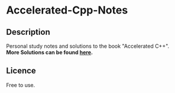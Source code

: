 # Accelerated-Cpp-Notes
## Description
Personal study notes and solutions to the book "Accelerated C++".  
**More Solutions can be found [here](http://mathalope.co.uk/accelerated-c-solutions/).**
## Licence
Free to use.
